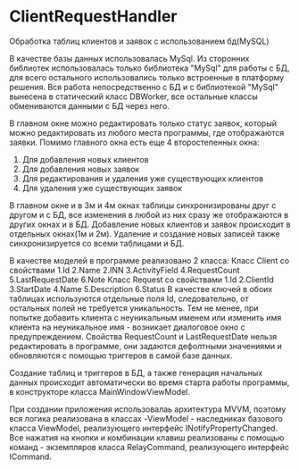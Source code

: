 # ClientRequestHandler
Обработка таблиц клиентов и заявок с использованием бд(MySQL)

В качестве базы данных использовалась MySql. Из сторонних библиотек использовалась только библиотека "MySql" для работы с БД, для всего остального использовались только встроенные в платформу решения.
Вся работа непосредственно с БД и с библиотекой "MySql" вынесена в статический класс DBWorker, все остальные классы обмениваются данными с БД через него.

В главном окне можно редактировать только статус заявок, который можно редактировать из любого места программы, где отображаются заявки.
Помимо главного окна есть еще 4 второстепенных окна:
1. Для добавления новых клиентов
2. Для добавления новых заявок
3. Для редактирования и удаления уже существующих клиентов
4. Для удаления уже существующих заявок

В главном окне и в 3м и 4м окнах таблицы синхронизированы друг с другом и с БД, все изменения в любой из них сразу же отображаются в других окнах и в БД. 
Добавление новых клиентов и заявок происходит в отдельных окнах(1м и 2м). Удаление и создание новых записей также синхронизируется со всеми таблицами и БД.

В качестве моделей в программе реализовано 2 класса:
Класс Client со свойствами
1.Id 
2.Name
2.INN 
3.ActivityField
4.RequestCount
5.LastRequestDate
6.Note
Класс Request со свойствами
1.Id
2.ClientId 
3.StartDate
4.Name
5.Description
6.Status 
В качестве ключей в обоих таблицах используются отдельные поля Id, следовательно, от остальных полей не требуется уникальность. Тем не менее, при  попытке добавить клиента с неуникальным именем или изменить имя клиента на неуникальное имя - возникает диалоговое окно с предупреждением.
Свойства RequestCount и LastRequestDate нельзя редактировать в программе, они задаются дефолтными значениями и обновляются с помощью триггеров в самой базе данных.

Создание таблиц и триггеров в БД, а также генерация начальных данных происходит автоматически во время старта работы программы, в конструкторе класса MainWindowViewModel.

При создании приложения использовалаь архитектура MVVM, поэтому вся логика реализована в классах -ViewModel - наследниках базового класса ViewModel, реализующего интерфейс INotifyPropertyChanged. 
Все нажатия на кнопки и комбинации клавиш реализованы с помощью команд - экземпляров класса RelayCommand, реализующего интерфейс ICommand.
